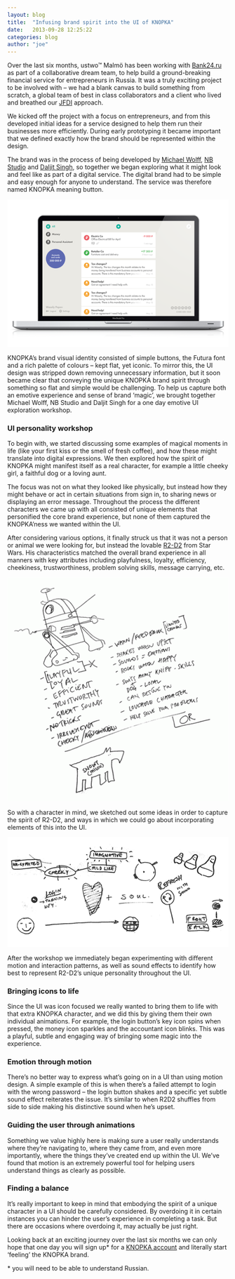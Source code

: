 ```yaml
---
layout: blog
title:  "Infusing brand spirit into the UI of KNOPKA"
date:   2013-09-28 12:25:22
categories: blog
author: "joe"
---
```



<p>
  Over the last six months, ustwo™ Malmö has been working with <a href="http://www.bank24.ru">Bank24.ru</a> as part of a collaborative dream team, to help build a ground-breaking financial service for entrepreneurs in Russia. It was a truly exciting project to be involved with – we had a blank canvas to build something from scratch, a global team of best in class collaborators and a client who lived and breathed our <a href="http://www.ustwo.co.uk/blog/jfdi-so-many-words-so-little-time/">JFDI</a> approach.
</p>
<p>
 We kicked off the project with a focus on entrepreneurs, and from this developed initial ideas for a service designed to help them run their businesses more efficiently. During early prototyping it became important that we defined exactly how the brand should be represented within the design.
</p>
<!--more-->
<p>
  The brand was in the process of being developed by <a href="http://www.michaelwolff.eu.com">Michael Wolff</a>, <a href="http://www.nbstudio.co.uk/">NB Studio</a> and <a href="http://daljit.tumblr.com/">Daljit Singh</a>, so together we began exploring what it might look and feel like as part of a digital service. The digital brand had to be simple and easy enough for anyone to understand. The service was therefore named KNOPKA meaning button.
</p>
<img src="/img/knopka.png"/>
<p>
  KNOPKA’s brand visual identity consisted of simple buttons, the Futura font and a rich palette of colours – kept flat, yet iconic. To mirror this, the UI design was stripped down removing unnecessary information, but it soon became clear that conveying the unique KNOPKA brand spirit through something so flat and simple would be challenging. To help us capture both an emotive experience and sense of brand ‘magic’, we brought together Michael Wolff, NB Studio and Daljit Singh for a one day emotive UI exploration workshop.
</p>
<h3>UI personality workshop</h3>
<p>
  To begin with, we started discussing some examples of magical moments in life (like your first kiss or the smell of fresh coffee), and how these might translate into digital expressions. We then explored how the spirit of KNOPKA might manifest itself as a real character, for example a little cheeky girl, a faithful dog or a loving aunt.
</p>
<p>
  The focus was not on what they looked like physically, but instead how they might behave or act in certain situations from sign in, to sharing news or displaying an error message. Throughout the process the different characters we came up with all consisted of unique elements that personified the core brand experience, but none of them captured the KNOPKA’ness we wanted within the UI.
</p>
<p>
  After considering various options, it finally struck us that it was not a person or animal we were looking for, but instead the lovable <a href="http://en.wikipedia.org/wiki/R2-D2">R2-D2</a> from Star Wars. His characteristics matched the overall brand experience in all manners with key attributes including playfulness, loyalty, efficiency, cheekiness, trustworthiness, problem solving skills, message carrying, etc.
</p>
<img src="/img/knopka2.gif"/>
<p>
  So with a character in mind, we sketched out some ideas in order to capture the spirit of R2-D2, and ways in which we could go about incorporating elements of this into the UI.
</p>
<img src="/img/knopka3.gif"/>
<p>
  After the workshop we immediately began experimenting with different motion and interaction patterns, as well as sound effects to identify how best to represent R2-D2’s unique personality throughout the UI.
</p>
<h3>Bringing icons to life</h3>
<p>
  Since the UI was icon focused we really wanted to bring them to life with that extra KNOPKA character, and we did this by giving them their own individual animations. For example, the login button’s key icon spins when pressed, the money icon sparkles and the accountant icon blinks. This was a playful, subtle and engaging way of bringing some magic into the experience.
</p>
<h3>Emotion through motion</h3>
<p>
  There’s no better way to express what’s going on in a UI than using motion design. A simple example of this is when there’s a failed attempt to login with the wrong password –  the login button shakes and a specific yet subtle sound effect reiterates the issue. It’s similar to when R2D2 shuffles from side to side making his distinctive sound when he’s upset.
</p>
<h3>Guiding the user through animations</h3>
<p>
  Something we value highly here is making sure a user really understands where they’re navigating to, where they came from, and even more importantly, where the things they’ve created end up within the UI. We’ve found that motion is an extremely powerful tool for helping users understand things as clearly as possible.
</p>
<h3>Finding a balance</h3>
<p>
  It’s really important to keep in mind that embodying the spirit of a unique character in a UI should be carefully considered. By overdoing it in certain instances you can hinder the user’s experience in completing a task. But there are occasions where overdoing it, may actually be just right.
</p>
<p>
  Looking back at an exciting journey over the last six months we can only hope that one day you will sign up* for a <a href="http://www.knopka.com/">KNOPKA account</a> and literally start ‘feeling’ the KNOPKA brand.
</p>
<p>
  * you will need to be able to understand Russian.
</p>
